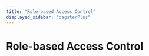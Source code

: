 ```yaml
---
title: "Role-based Access Control"
displayed_sidebar: "dagsterPlus"
---
```


# Role-based Access Control
